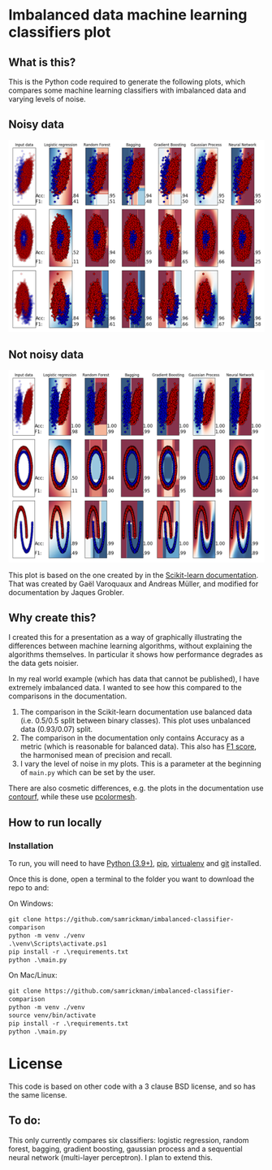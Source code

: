 # Imbalanced data machine learning classifiers plot

## What is this?

This is the Python code required to generate the following plots, which compares some machine learning classifiers with imbalanced data and varying levels of noise.

## Noisy data

![Noisy data](https://raw.githubusercontent.com/samrickman/imbalanced-classifier-comparison/main/plots/algorithms-noisy.png)

## Not noisy data

![Not noisy data](https://raw.githubusercontent.com/samrickman/imbalanced-classifier-comparison/main/plots/algorithms-not-noisy.png)

This plot is based on the one created by in the [Scikit-learn documentation](https://scikit-learn.org/stable/auto_examples/classification/plot_classifier_comparison.html). That was created by Gaël Varoquaux and Andreas Müller, and modified for documentation by Jaques Grobler.

## Why create this?

I created this for a presentation as a way of graphically illustrating the differences between machine learning algorithms, without explaining the algorithms themselves. In particular it shows how performance degrades as the data gets noisier.

In my real world example (which has data that cannot be published), I have extremely imbalanced data. I wanted to see how this compared to the comparisons in the documentation. 

1. The comparison in the Scikit-learn documentation use balanced data (i.e. 0.5/0.5 split between binary classes). This plot uses unbalanced data (0.93/0.07) split.
2. The comparison in the documentation only contains Accuracy as a metric (which is reasonable for balanced data). This also has [F1 score](https://en.wikipedia.org/wiki/F-score), the harmonised mean of precision and recall.
3. I vary the level of noise in my plots. This is a parameter at the beginning of `main.py` which can be set by the user.

There are also cosmetic differences, e.g. the plots in the documentation use [contourf](https://matplotlib.org/stable/api/_as_gen/matplotlib.pyplot.contourf.html#matplotlib.pyplot.contourf), while these use [pcolormesh](https://matplotlib.org/3.1.1/api/_as_gen/matplotlib.pyplot.pcolormesh.html).

## How to run locally

### Installation 

To run, you will need to have [Python (3.9+)](https://www.python.org/downloads/), [pip](https://pip.pypa.io/en/stable/installing/), [virtualenv](https://pypi.org/project/virtualenv/) and [git](https://git-scm.com/book/en/v2/Getting-Started-Installing-Git) installed. 

Once this is done, open a terminal to the folder you want to download the repo to and:

On Windows:
```
git clone https://github.com/samrickman/imbalanced-classifier-comparison
python -m venv ./venv
.\venv\Scripts\activate.ps1
pip install -r .\requirements.txt
python .\main.py
```

On Mac/Linux:
```
git clone https://github.com/samrickman/imbalanced-classifier-comparison
python -m venv ./venv
source venv/bin/activate
pip install -r .\requirements.txt
python .\main.py
```

# License

This code is based on other code with a 3 clause BSD license, and so has the same license. 

## To do:

This only currently compares six classifiers: logistic regression, random forest, bagging, gradient boosting, gaussian process and a sequential neural network (multi-layer perceptron). I plan to extend this.
